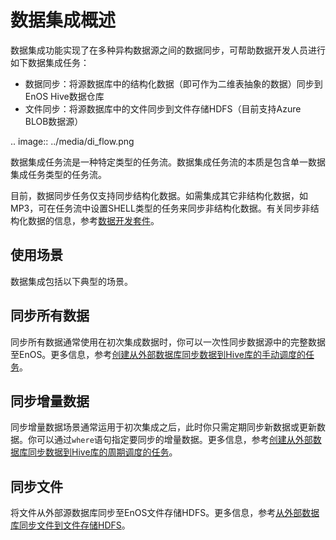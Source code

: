 # 数据集成概述

数据集成功能实现了在多种异构数据源之间的数据同步，可帮助数据开发人员进行如下数据集成任务：

- 数据同步：将源数据库中的结构化数据（即可作为二维表抽象的数据）同步到EnOS Hive数据仓库
- 文件同步：将源数据库中的文件同步到文件存储HDFS（目前支持Azure BLOB数据源）

.. image:: ../media/di_flow.png

数据集成任务流是一种特定类型的任务流。数据集成任务流的本质是包含单一数据集成任务类型的任务流。

目前，数据同步任务仅支持同步结构化数据。如需集成其它非结构化数据，如MP3，可在任务流中设置SHELL类型的任务来同步非结构化数据。有关同步非结构化数据的信息，参考[数据开发套件](../data_ide/dataide_overview)。

## 使用场景

数据集成包括以下典型的场景。

## 同步所有数据

同步所有数据通常使用在初次集成数据时，你可以一次性同步数据源中的完整数据至EnOS。更多信息，参考[创建从外部数据库同步数据到Hive库的手动调度的任务](creating_scratch_onetime)。

## 同步增量数据

同步增量数据场景通常运用于初次集成之后，此时你只需定期同步新数据或更新数据。你可以通过`where`语句指定要同步的增量数据。更多信息，参考[创建从外部数据库同步数据到Hive库的周期调度的任务](creating_scratch_periodic)。

## 同步文件

将文件从外部源数据库同步至EnOS文件存储HDFS。更多信息，参考[从外部数据库同步文件到文件存储HDFS](creating_scratch_blob2hdfs)。